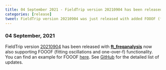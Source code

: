 ```yaml
---
title: 04 September 2021 - FieldTrip version 20210904 has been released
categories: [release]
tweet: FieldTrip version 20210904 was just released with added FOOOF (fitting oscillations and one-over-f) functionality! See http://www.fieldtriptoolbox.org/#04-september-2021
---
```


### 04 September, 2021

FieldTrip version [20210904](http://github.com/fieldtrip/fieldtrip/releases/tag/20210904) has been released with **[ft_freqanalysis](https://github.com/fieldtrip/fieldtrip/blob/master/ft_freqanalysis.m)** now also supporting FOOOF (fitting oscillations and one-over-f) functionality. You can find an example for FOOOF [here](/example/fooof). See [GitHub](https://github.com/fieldtrip/fieldtrip/compare/20210825...20210904) for the detailed list of updates.
